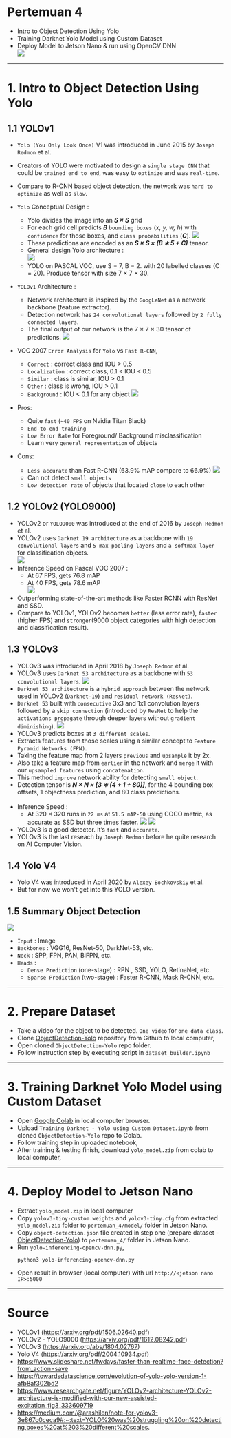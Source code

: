 # Pertemuan 4
- Intro to Object Detection Using Yolo
- Training Darknet Yolo Model using Custom Dataset
- Deploy Model to Jetson Nano & run using OpenCV DNN<br>
![](resource/object-detection-prev.gif)
___
# 1. Intro to Object Detection Using Yolo
## 1.1 YOLOv1
- `Yolo (You Only Look Once)` V1 was introduced in June 2015 by `Joseph Redmon` et al.
- Creators of YOLO were motivated to design a `single stage CNN` that could be `trained end to end`, was easy to `optimize` and was `real-time`.
- Compare to R-CNN based object detection, the network was `hard to optimize` as well as `slow`. 
- `Yolo` Conceptual Design :
    - Yolo divides the image into an ***S × S*** grid
    - For each grid cell predicts ***B***  `bounding boxes` (*x, y, w, h*) with `confidence` for those boxes, and `class probabilities` (***C***). 
    ![](resource/yolo-pipeline.png)
    - These predictions are encoded as an
    ***S × S × (B ∗ 5 + C)*** tensor. 
    - General design Yolo architecture :<br>
    ![](resource/yolo-archi-general.png)
    - YOLO on PASCAL VOC, use S = 7, B = 2. with 20 labelled classes (C = 20). Produce tensor with size 7 × 7 × 30.
    
- `YOLOv1` Architecture :<br>
    - Network architecture is inspired by the `GoogLeNet` as a network backbone (feature extractor). 
    - Detection network has `24 convolutional layers` followed by `2 fully connected layers`.
    - The final output of our network is the 7 × 7 × 30 tensor of predictions.
    ![](resource/yolo-architecture.png)
- VOC 2007 `Error Analysis` for `Yolo` vs `Fast R-CNN`,
    - `Correct` : correct class and IOU > 0.5
    - `Localization` : correct class, 0.1 < IOU < 0.5
    - `Similar` : class is similar, IOU > 0.1
    - `Other` : class is wrong, IOU > 0.1
    - `Background` : IOU < 0.1 for any object
    ![](resource/error.png)
- Pros: 
    - Quite `fast` (`~40 FPS` on Nvidia Titan Black)
    - `End-to-end training`
    - `Low Error Rate` for Foreground/ Background misclassification
    - Learn very `general representation` of objects
- Cons: 
    - `Less accurate` than Fast R-CNN (63.9% mAP compare to 66.9%)
    ![](resource/map.png)
    - Can not detect `small objects` 
    - `Low detection rate` of objects that located `close` to each other
## 1.2 YOLOv2 (YOLO9000)
- YOLOv2 or `YOLO9000` was introduced at the end of 2016 by `Joseph Redmon` et al.
- YOLOv2 uses `Darknet 19 architecture` as a backbone with `19 convolutional layers` and `5 max pooling layers` and `a softmax layer` for classification objects. <br>
![](resource/darknet19.png)
- Inference Speed on Pascal VOC 2007 :
    - At 67 FPS, gets 76.8 mAP 
    - At 40 FPS, gets 78.6 mAP<br>
    ![](resource/yolov2-map2.png)
- Outperforming state-of-the-art methods like Faster RCNN with ResNet and SSD. 
- Compare to YOLOv1, YOLOv2 becomes `better` (less error rate), `faster` (higher FPS) and `stronger`(9000 object categories with high detection and classification result).
## 1.3 YOLOv3 
- YOLOv3 was introduced in April 2018 by `Joseph Redmon` et al.
- YOLOv3 uses `Darknet 53 architecture` as a backbone with `53 convolutional layers`.
![](resource/darknet53.png)
- `Darknet 53 architecture` is a `hybrid approach` between the network used in YOLOv2 (`Darknet-19`) and `residual network (ResNet)`.
- `Darknet 53` built with `consecutive` 3x3 and 1x1 convolution layers followed by a `skip connection` (introduced by `ResNet` to help the `activations propagate` through deeper layers without `gradient diminishing`).
![](resource/yolo-v3-gen-architecture.png)
- YOLOv3 predicts boxes at `3 different scales`. 
- Extracts features from those scales using a similar concept to `Feature Pyramid Networks (FPN)`.
- Taking the feature map from 2 layers `previous` and `upsample` it by 2x. 
- Also take a feature map from `earlier`
in the network and `merge` it with our `upsampled features` using `concatenation`. 
- This method `improve` network ability for detecting `small object`. 
- Detection tensor is ***N × N × [3 ∗ (4 + 1 + 80)]***, for the 4 bounding box offsets, 1 objectness prediction, and 80 class predictions. <br><br>
- Inference Speed :
    - At 320 × 320 runs in `22 ms` at `51.5 mAP-50` using COCO metric, as accurate as SSD but three times faster.
    ![](resource/inference-time-yolo-v3.png)
    ![](resource/yolo-v3-map.png)
- YOLOv3 is a good detector. It’s `fast` and `accurate`. 
- YOLOv3 is the last reseach by `Joseph Redmon` before he quite research on AI Computer Vision.
## 1.4 Yolo V4
- Yolo V4 was introduced in April 2020 by `Alexey Bochkovskiy` et al.
- But for now we won't get into this YOLO version.
## 1.5 Summary Object Detection 
![](resource/obj-001.jpg)
- `Input` : Image
- `Backbones` : VGG16, ResNet-50, DarkNet-53, etc.
- `Neck` : SPP, FPN, PAN, BiFPN, etc.
- `Heads` :
    - `Dense Prediction` (one-stage) : RPN , SSD, YOLO, RetinaNet, etc.
    - `Sparse Prediction` (two-stage) : Faster R-CNN, Mask R-CNN, etc.
___
# 2. Prepare Dataset
- Take a video for the object to be detected. `One video` for `one data class`.
- Clone [ObjectDetection-Yolo](https://github.com/Muhammad-Yunus/ObjectDetection-Yolo) repository from Github to local computer,
- Open cloned `ObjectDetection-Yolo` repo folder.
- Follow instruction step by executing script in `dataset_builder.ipynb`

___
# 3. Training Darknet Yolo Model using Custom Dataset
- Open [Google Colab](https://colab.research.google.com/notebooks/intro.ipynb#recent=true) in local computer browser.
- Upload `Training Darknet - Yolo using Custom Dataset.ipynb` from cloned `ObjectDetection-Yolo` repo to Colab.
- Follow training step in uploaded notebook, 
- After training & testing finish, download `yolo_model.zip` from colab to local computer,
___
# 4. Deploy Model to Jetson Nano
- Extract `yolo_model.zip` in local computer
- Copy `yolov3-tiny-custom.weights` and `yolov3-tiny.cfg` from extracted `yolo_model.zip` folder to  `pertemuan_4/model/` folder in Jetson Nano.
- Copy `object-detection.json` file created in step one (prepare dataset - [ObjectDetection-Yolo](https://github.com/Muhammad-Yunus/ObjectDetection-Yolo)) to `pertemuan_4/` folder in Jetson Nano.
- Run `yolo-inferencing-opencv-dnn.py`,
    ```
    python3 yolo-inferencing-opencv-dnn.py
    ```
- Open result in browser (local computer) with url `http://<jetson nano IP>:5000`
___
# Source
- YOLOv1 (https://arxiv.org/pdf/1506.02640.pdf)
- YOLOv2 - YOLO9000 (https://arxiv.org/pdf/1612.08242.pdf)
- YOLOv3 (https://arxiv.org/abs/1804.02767)
- Yolo V4 (https://arxiv.org/pdf/2004.10934.pdf)
- https://www.slideshare.net/fwdays/faster-than-realtime-face-detection?from_action=save
- https://towardsdatascience.com/evolution-of-yolo-yolo-version-1-afb8af302bd2
- https://www.researchgate.net/figure/YOLOv2-architecture-YOLOv2-architecture-is-modified-with-our-new-assisted-excitation_fig3_333609719
- https://medium.com/@arashilen/note-for-yolov3-3e867c0ceca9#:~:text=YOLO%20was%20struggling%20on%20detecting,boxes%20at%203%20different%20scales.
